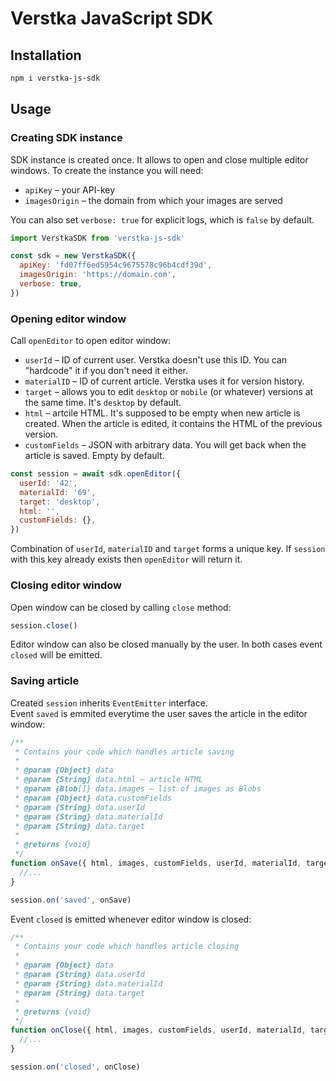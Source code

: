 # Verstka JavaScript SDK

## Installation
```bash
npm i verstka-js-sdk
```

## Usage

### Creating  SDK instance

SDK instance is created once. It allows to open and close multiple editor windows.
To create the instance you will need:

- `apiKey` – your API-key
- `imagesOrigin` – the domain from which your images are served

You can also set `verbose: true` for explicit logs, which is `false` by default.

```javascript
import VerstkaSDK from 'verstka-js-sdk'

const sdk = new VerstkaSDK({
  apiKey: 'fd07ff6ed5954c9675578c96b4cdf39d',
  imagesOrigin: 'https://domain.com',
  verbose: true,
})
```

### Opening editor window

Call `openEditor` to open editor window:

- `userId` – ID of current user. Verstka doesn't use this ID. You can "hardcode" it if you don't need it either.
- `materialID` – ID of current article. Verstka uses it for version history.
- `target` – allows you to edit `desktop` or `mobile` (or whatever) versions at the same time. It's `desktop` by default.
- `html` – artcile HTML. It's supposed to be empty when new article is created. When the article is edited, it contains the HTML of the previous version.
- `customFields` – JSON with arbitrary data. You will get back when the article is saved. Empty by default. 

```javascript
const session = await sdk.openEditor({
  userId: '42',
  materialId: '69',
  target: 'desktop',
  html: '',
  customFields: {},
})
```

Combination of `userId`, `materialID` and `target` forms a unique key. If `session` with this key already exists then `openEditor` will return it.

### Closing editor window

Open window can be closed by calling `close` method:
```javascript
session.close()
```
Editor window can also be closed manually by the user. In both cases event `closed` will be emitted.

### Saving article

Created `session` inherits `EventEmitter` interface.<br/>
Event `saved` is emmited everytime the user saves the article in the editor window:

```javascript
/**
 * Contains your code which handles article saving
 * 
 * @param {Object} data
 * @param {String} data.html – article HTML
 * @param {Blob[]} data.images – list of images as Blobs
 * @param {Object} data.customFields
 * @param {String} data.userId
 * @param {String} data.materialId
 * @param {String} data.target
 * 
 * @returns {void}
 */
function onSave({ html, images, customFields, userId, materialId, target }) {
  //...
}

session.on('saved', onSave)
```

Event `closed` is emitted whenever editor window is closed:
```javascript
/**
 * Contains your code which handles article closing
 * 
 * @param {Object} data
 * @param {String} data.userId
 * @param {String} data.materialId
 * @param {String} data.target
 * 
 * @returns {void}
 */
function onClose({ html, images, customFields, userId, materialId, target }) {
  //...
}

session.on('closed', onClose)
```

